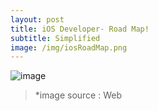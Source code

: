 ```yaml
---
layout: post
title: iOS Developer- Road Map!
subtitle: Simplified
image: /img/iosRoadMap.png
---
```

![image](../img/iosRoadMap.png)
> *image source : Web




 



 












